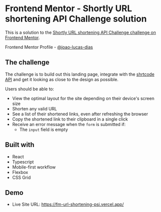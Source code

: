 # Frontend Mentor - Shortly URL shortening API Challenge solution

This is a solution to the [Shortly URL shortening API Challenge challenge on Frontend Mentor](https://www.frontendmentor.io/challenges/url-shortening-api-landing-page-2ce3ob-G).

Frontend Mentor Profile - [@joao-lucas-dias](https://www.frontendmentor.io/profile/joao-lucas-dias)

## The challenge

The challenge is to build out this landing page, integrate with the [shrtcode API](https://app.shrtco.de/) and get it looking as close to the design as possible.

Users should be able to:

- View the optimal layout for the site depending on their device's screen size
- Shorten any valid URL
- See a list of their shortened links, even after refreshing the browser
- Copy the shortened link to their clipboard in a single click
- Receive an error message when the `form` is submitted if:
  - The `input` field is empty
  
## Built with

- React
- Typescript
- Mobile-first workflow
- Flexbox
- CSS Grid

## Demo

- Live Site URL: https://fm-url-shortening-psi.vercel.app/
